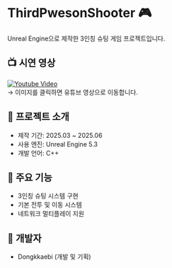 # ThirdPwesonShooter 🎮
Unreal Engine으로 제작한 3인칭 슈팅 게임 프로젝트입니다.

## 📺 시연 영상
[![Youtube Video](https://img.youtube.com/vi/영상ID/0.jpg)](https://www.youtube.com/watch?v=영상ID)  
→ 이미지를 클릭하면 유튜브 영상으로 이동합니다.

## 📌 프로젝트 소개
- 제작 기간: 2025.03 ~ 2025.06
- 사용 엔진: Unreal Engine 5.3
- 개발 언어: C++

## 📝 주요 기능
- 3인칭 슈팅 시스템 구현
- 기본 전투 및 이동 시스템
- 네트워크 멀티플레이 지원

## 👤 개발자
- Dongkkaebi (개발 및 기획)
